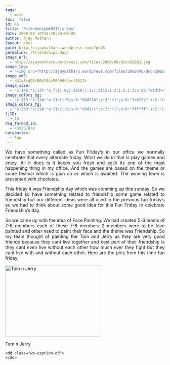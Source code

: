 ```yaml
---
tags: 
  - misc
toc:  false
id: 45
title: 'Friendship&#8217;s Day'
date: 2008-08-10T16:20:59+00:00
author: Ajay Matharu
layout: post
guid: http://ajaymatharu.wordpress.com/?p=45
permalink: /friendships-day/
image_url:
  - http://ajaymatharu.wordpress.com/files/2008/08/dscn26881.jpg
image_tag:
  - '<img src="http://ajaymatharu.wordpress.com/files/2008/08/dscn26881.jpg?w=840" class="size-medium wp-image-56"   alt="Tom n Jerry"    />'
image_md5:
  - d41d8cd98f00b204e9800998ecf8427e
image_size:
  - 's:146:"s:137:"a:7:{i:0;i:2816;i:1;i:2112;i:2;i:2;i:3;s:26:"width="2816" height="2112"";s:4:"bits";i:8;s:8:"channels";i:3;s:4:"mime";s:10:"image/jpeg";}";";'
image_colors_bg:
  - 's:233:"s:224:"a:11:{i:0;s:6:"684734";s:2:"+1";s:6:"7e6252";s:2:"+2";s:6:"8e7567";s:2:"+3";s:6:"b4a49a";s:2:"+4";s:6:"d9d1cc";s:2:"+5";s:6:"f0edeb";i:-1;s:6:"583c2c";i:-2;s:6:"4e3527";i:-3;s:6:"34241a";i:-4;s:6:"1a120d";i:-5;s:6:"0a0705";}";";'
image_colors_fg:
  - 's:233:"s:224:"a:11:{i:0;s:6:"d9d1cc";s:2:"+1";s:6:"ffffff";s:2:"+2";s:6:"ffffff";s:2:"+3";s:6:"34241a";s:2:"+4";s:6:"684734";s:2:"+5";s:6:"684734";i:-1;s:6:"d9d1cc";i:-2;s:6:"d9d1cc";i:-3;s:6:"b4a49a";i:-4;s:6:"b4a49a";i:-5;s:6:"b4a49a";}";";'
ljID:
  - 10
dsq_thread_id:
  - 465357970
categories:
  - Fun
---
```

<p style="text-align:justify;">
  We have something called as Fun Friday&#8217;s in our office we normally celebrate that every alternate friday. What we do in that is play games and enjoy. All it does is it keeps you fresh and agile its one of the most happening thing in my office. And the games are based on the theme or some festival which is goin on or which is awaited. The winning team is presented with choclates.
</p>

<p style="text-align:justify;">
  This friday it was Friendship day which was comming up this sunday. So we decided so have something related to friendship some game related to friendship but our different ideas were all used in the previous fun friday&#8217;s so we had to think about some good idea for this Fun Friday to celebrate Friendship&#8217;s day.
</p>

<p style="text-align:justify;">
  So we came up with the idea of Face Painting. We had created 5-6 teams of 7-8 members each of these 7-8 members 2 members were to be face painted and other need to paint their face and the theme was Friendship. So my team thought of painting the Tom and Jerry as they are very good friends because they cant live together and best part of their friendship is they cant even live without each other how much ever they fight but they cant live with and without each other. Here are the pics from this time fun friday,
</p>

<div id="attachment_56" style="width: 310px" class="wp-caption aligncenter">
  <a href="http://ajaymatharu.files.wordpress.com/2008/08/dscn26881.jpg"><img class="size-medium wp-image-56" src="http://ajaymatharu.files.wordpress.com/2008/08/dscn26881.jpg?w=300" alt="Tom n Jerry" width="300" height="225" /></a>
  
  <p class="wp-caption-text">
    Tom n Jerry
  </p>
</div>

<div class="mceTemp">
  <div class="mceTemp">
    <dt class="wp-caption-dt">
      <a href="http://ajaymatharu.files.wordpress.com/2008/08/dscn2683.jpg"></a>
    </dt>
    
    <dd class="wp-caption-dd">
    </dd>
  </div>
</div>
